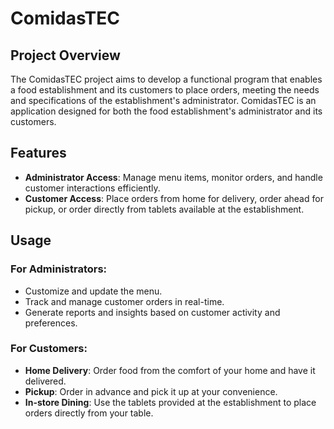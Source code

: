 # ComidasTEC

## Project Overview

The ComidasTEC project aims to develop a functional program that enables a food establishment and its customers to place orders, meeting the needs and specifications of the establishment's administrator. ComidasTEC is an application designed for both the food establishment's administrator and its customers.

## Features

- **Administrator Access**: Manage menu items, monitor orders, and handle customer interactions efficiently.
- **Customer Access**: Place orders from home for delivery, order ahead for pickup, or order directly from tablets available at the establishment.

## Usage

### For Administrators:
- Customize and update the menu.
- Track and manage customer orders in real-time.
- Generate reports and insights based on customer activity and preferences.

### For Customers:
- **Home Delivery**: Order food from the comfort of your home and have it delivered.
- **Pickup**: Order in advance and pick it up at your convenience.
- **In-store Dining**: Use the tablets provided at the establishment to place orders directly from your table.
